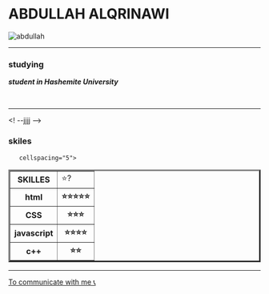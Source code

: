 <html >
<head>
    <meta charset="UTF-8">
    <title>Document</title>
</head>
<body>
  <h1>ABDULLAH ALQRINAWI</h1> 
  <img src="https://pic.meritgraph.com/c5u1qiqckrgckkgc9hhg/AbdullahALQrinawi-1.png" alt="abdullah "> 
  <hr size="3" noshade>

  <h3>studying</h3>
  <p><strong><em>student in Hashemite University</em></strong></p><br>
  <hr size="2" noshade>

  <! --jjjj -->

  <h3>skiles</h3>
  <table border="3" 
 
       cellspacing="5">
<tr>
    <th>SKILLES</th>
    <td>⭐?</td>
</tr>
<tr>
    <th>html</th>
    <th>⭐⭐⭐⭐⭐</th>
</tr>
<tr>
    <th>CSS</th>
    <th>⭐⭐⭐</th>
</tr>
<tr>
    <th>javascript</th>
    <th>⭐⭐⭐⭐</th>
</tr>
<tr>
    <th>
        c++
    </th>
    <th>
        ⭐⭐
    </th>
</tr>
  </table>
  <hr size="2" noshade>
  <a href="commun.html"> To communicate with me 📞</a>

</body>
</html>
